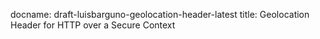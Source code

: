docname: draft-luisbarguno-geolocation-header-latest
title: Geolocation Header for HTTP over a Secure Context

